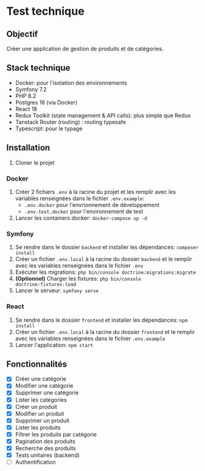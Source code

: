 # Test technique

## Objectif
Créer une application de gestion de produits et de catégories.

## Stack technique
- Docker: pour l'isolation des environnements
- Symfony 7.2
- PHP 8.2
- Postgres 16 (via Docker)
- React 18
- Redux Toolkit (state management & API calls): plus simple que Redux
- Tanstack Router (routing) : routing typesafe
- Typescript: pour le typage

## Installation
1. Cloner le projet

### Docker
1. Créer 2 fichiers `.env` à la racine du projet et les remplir avec les variables renseignées dans le fichier `.env.example`:
	- `.env.docker` pour l'envrionnement de développement
	- `.env.test.docker` pour l'environnement de test
2. Lancer les containers docker: `docker-compose up -d`

### Symfony
1. Se rendre dans le dossier `backend` et installer les dépendances: `composer install`
2. Créer un fichier `.env.local` à la racine du dossier `backend` et le remplir avec les variables renseignées dans le fichier `.env`
3. Exécuter les migrations: `php bin/console doctrine:migrations:migrate`
4. **(Optionnel)** Charger les fixtures: `php bin/console doctrine:fixtures:load`
5. Lancer le serveur: `symfony serve`

### React
1. Se rendre dans le dossier `frontend` et installer les dépendances: `npm install`
2. Créer un fichier `.env.local` à la racine du dossier `frontend` et le remplir avec les variables renseignées dans le fichier `.env.example`
3. Lancer l'application: `npm start`

## Fonctionnalités
- [x] Créer une catégorie
- [x] Modifier une catégorie
- [x] Supprimer une catégorie
- [x] Lister les catégories
- [x] Créer un produit
- [x] Modifier un produit
- [x] Supprimer un produit
- [x] Lister les produits
- [x] Filtrer les produits par catégorie
- [x] Pagination des produits
- [x] Recherche des produits
- [x] Tests unitaires (backend)
- [ ] Authentification